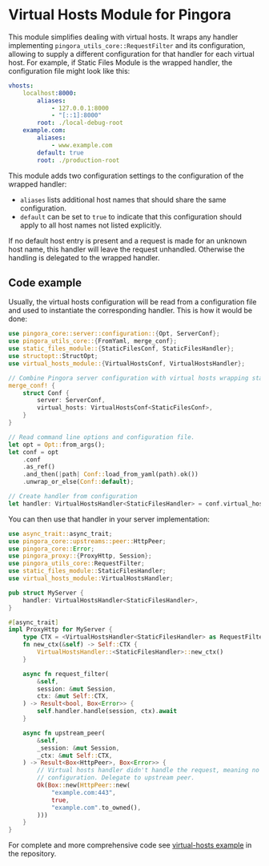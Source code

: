 # Virtual Hosts Module for Pingora

This module simplifies dealing with virtual hosts. It wraps any handler implementing
`pingora_utils_core::RequestFilter` and its configuration, allowing to supply a different
configuration for that handler for each virtual host. For example, if Static Files Module is
the wrapped handler, the configuration file might look like this:

```yaml
vhosts:
    localhost:8000:
        aliases:
            - 127.0.0.1:8000
            - "[::1]:8000"
        root: ./local-debug-root
    example.com:
        aliases:
            - www.example.com
        default: true
        root: ./production-root
```

This module adds two configuration settings to the configuration of the wrapped handler:

* `aliases` lists additional host names that should share the same configuration.
* `default` can be set to `true` to indicate that this configuration should apply to all host
  names not listed explicitly.

If no default host entry is present and a request is made for an unknown host name, this
handler will leave the request unhandled. Otherwise the handling is delegated to the wrapped
handler.

## Code example

Usually, the virtual hosts configuration will be read from a configuration file and used to
instantiate the corresponding handler. This is how it would be done:

```rust
use pingora_core::server::configuration::{Opt, ServerConf};
use pingora_utils_core::{FromYaml, merge_conf};
use static_files_module::{StaticFilesConf, StaticFilesHandler};
use structopt::StructOpt;
use virtual_hosts_module::{VirtualHostsConf, VirtualHostsHandler};

// Combine Pingora server configuration with virtual hosts wrapping static files configuration.
merge_conf! {
    struct Conf {
        server: ServerConf,
        virtual_hosts: VirtualHostsConf<StaticFilesConf>,
    }
}

// Read command line options and configuration file.
let opt = Opt::from_args();
let conf = opt
    .conf
    .as_ref()
    .and_then(|path| Conf::load_from_yaml(path).ok())
    .unwrap_or_else(Conf::default);

// Create handler from configuration
let handler: VirtualHostsHandler<StaticFilesHandler> = conf.virtual_hosts.try_into().unwrap();
```

You can then use that handler in your server implementation:

```rust
use async_trait::async_trait;
use pingora_core::upstreams::peer::HttpPeer;
use pingora_core::Error;
use pingora_proxy::{ProxyHttp, Session};
use pingora_utils_core::RequestFilter;
use static_files_module::StaticFilesHandler;
use virtual_hosts_module::VirtualHostsHandler;

pub struct MyServer {
    handler: VirtualHostsHandler<StaticFilesHandler>,
}

#[async_trait]
impl ProxyHttp for MyServer {
    type CTX = <VirtualHostsHandler<StaticFilesHandler> as RequestFilter>::CTX;
    fn new_ctx(&self) -> Self::CTX {
        VirtualHostsHandler::<StaticFilesHandler>::new_ctx()
    }

    async fn request_filter(
        &self,
        session: &mut Session,
        ctx: &mut Self::CTX,
    ) -> Result<bool, Box<Error>> {
        self.handler.handle(session, ctx).await
    }

    async fn upstream_peer(
        &self,
        _session: &mut Session,
        _ctx: &mut Self::CTX,
    ) -> Result<Box<HttpPeer>, Box<Error>> {
        // Virtual hosts handler didn't handle the request, meaning no matching virtual host in
        // configuration. Delegate to upstream peer.
        Ok(Box::new(HttpPeer::new(
            "example.com:443",
            true,
            "example.com".to_owned(),
        )))
    }
}
```

For complete and more comprehensive code see [virtual-hosts example](https://github.com/palant/pingora-utils/tree/main/examples/virtual-hosts) in the repository.
